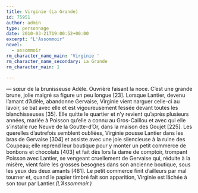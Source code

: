 ```yaml
---
title: Virginie (La Grande)
id: 75951
author: admin
type: personnage
date: 2010-03-21T19:00:52+00:00
excerpt: "L'Assommoir"
novel:
  - assommoir
rm_character_name_main: 'Virginie '
rm_character_name_secondary: La Grande
rm_character_main: 1

---
```

— sœur de la brunisseuse Adèle. Ouvrière faisant la noce. C&rsquo;est une grande brune, jolie malgré sa figure un peu longue [23]. Lorsque Lantier, devenu l&rsquo;amant d&rsquo;Adèle, abandonne Gervaise, Virginie vient narguer celle-ci au lavoir, se bat avec elle et est vigoureusement fessée devant toutes les blanchisseuses [35]. Elle quitte le quartier et n&rsquo;y revient qu&rsquo;après plusieurs années, mariée à Poisson qu&rsquo;elle a connu au Gros-Caillou et avec qui elle s&rsquo;installe rue Neuve de la Goutte-d&rsquo;Or, dans la maison des Goujet [225]. Les querelles d&rsquo;autrefois semblent oubliées, Virginie pousse Lantier dans les bras de Gervaise [304] et assiste avec une joie silencieuse à la ruine des Coupeau; elle reprend leur boutique pour y monter un petit commerce de bonbons et chocolats [403] et fait dès lors la dame de comptoir, trompant Poisson avec Lantier, se vengeant cruellement de Gervaise qui, réduite à la misère, vient faire les grosses besognes dans son ancienne boutique, sous les yeux des deux amants [481]. Le petit commerce finit d&rsquo;ailleurs par mal tourner et, quand le papier timbré fait son apparition, Virginie est lâchée à son tour par Lantier._(L&rsquo;Assommoir.)_